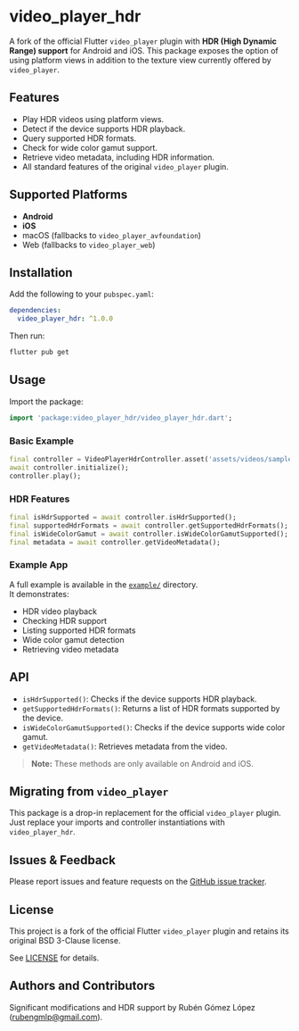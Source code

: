 # video_player_hdr

A fork of the official Flutter `video_player` plugin with **HDR (High Dynamic Range) support** for Android and iOS. This package exposes the option of using platform views in addition to the texture view currently offered by `video_player`.

## Features

- Play HDR videos using platform views.
- Detect if the device supports HDR playback.
- Query supported HDR formats.
- Check for wide color gamut support.
- Retrieve video metadata, including HDR information.
- All standard features of the original `video_player` plugin.

## Supported Platforms

- **Android**
- **iOS**
- macOS (fallbacks to `video_player_avfoundation`)
- Web (fallbacks to `video_player_web`)

## Installation

Add the following to your `pubspec.yaml`:

```yaml
dependencies:
  video_player_hdr: ^1.0.0
```

Then run:

```sh
flutter pub get
```

## Usage

Import the package:

```dart
import 'package:video_player_hdr/video_player_hdr.dart';
```

### Basic Example

```dart
final controller = VideoPlayerHdrController.asset('assets/videos/sample_hdr_video.mp4');
await controller.initialize();
controller.play();
```

### HDR Features

```dart
final isHdrSupported = await controller.isHdrSupported();
final supportedHdrFormats = await controller.getSupportedHdrFormats();
final isWideColorGamut = await controller.isWideColorGamutSupported();
final metadata = await controller.getVideoMetadata();
```

### Example App

A full example is available in the [`example/`](example/) directory.  
It demonstrates:

- HDR video playback
- Checking HDR support
- Listing supported HDR formats
- Wide color gamut detection
- Retrieving video metadata

## API

- `isHdrSupported()`: Checks if the device supports HDR playback.
- `getSupportedHdrFormats()`: Returns a list of HDR formats supported by the device.
- `isWideColorGamutSupported()`: Checks if the device supports wide color gamut.
- `getVideoMetadata()`: Retrieves metadata from the video.

> **Note:** These methods are only available on Android and iOS.

## Migrating from `video_player`

This package is a drop-in replacement for the official `video_player` plugin.  
Just replace your imports and controller instantiations with `video_player_hdr`.

## Issues & Feedback

Please report issues and feature requests on the [GitHub issue tracker](https://github.com/rubengmlp/video_player_hdr/issues).

## License

This project is a fork of the official Flutter `video_player` plugin and retains its original BSD 3-Clause license.

See [LICENSE](LICENSE) for details.

## Authors and Contributors

Significant modifications and HDR support by Rubén Gómez López ([rubengmlp@gmail.com](mailto:rubengmlp@gmail.com)).